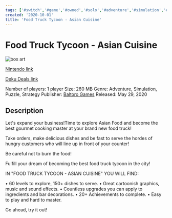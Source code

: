 ```yaml
---
tags: ['#switch','#game','#owned','#solo','#adventure','#simulation','#puzzle','#strategy']
created: '2020-10-01'
title: 'Food Truck Tycoon - Asian Cuisine'
---
```

# Food Truck Tycoon - Asian Cuisine

![box art](https://assets.nintendo.com/image/upload/c_pad,f_auto,h_613,q_auto,w_1089/ncom/en_US/games/switch/f/food-truck-tycoon-asian-cuisine-switch/hero?v=2021042718)

[Nintendo link](https://www.nintendo.com/games/detail/food-truck-tycoon-asian-cuisine-switch/)

[Deku Deals link](https://www.dekudeals.com/items/food-truck-tycoon-asian-cuisine)

Number of players: 1 player
Size: 260 MB
Genre: Adventure, Simulation, Puzzle, Strategy
Publisher: [Baltoro Games](https://www.dekudeals.com/games?include[collection]=true&filter[publisher]=Baltoro+Games)
Released: May 29, 2020

## Description

Let's expand your business!Time to explore Asian Food and become the best gourmet cooking master at your brand new food truck!

Take orders, make delicious dishes and be fast to serve the hordes of hungry customers who will line up in front of your counter!

Be careful not to burn the food!

Fulfill your dream of becoming the best food truck tycoon in the city!

IN "FOOD TRUCK TYCOON - ASIAN CUISINE" YOU WILL FIND:

• 60 levels to explore, 150+ dishes to serve.
• Great cartoonish graphics, music and sound effects.
• Countless upgrades you can apply to ingredients and bar decorations.
• 20+ Achievements to complete.
• Easy to play and hard to master.

Go ahead, try it out!

